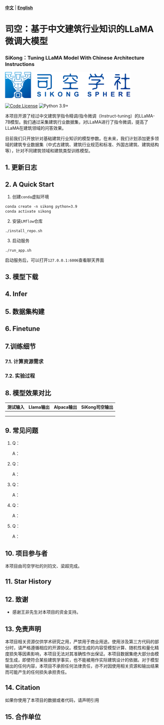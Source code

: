 [**中文**](./README.md) | [**English**](./README_en.md)

# 司空：基于中文建筑行业知识的LLaMA微调大模型

### SiKong：Tuning LLaMA Model With Chinese Architecture Instructions



<img src="assets/SikongSphere-Logo.png" alt="SikongSphere" style="zoom:40%;" />



[![Code License](https://img.shields.io/badge/Code%20License-Apache_2.0-green.svg)](https://github.com/SCIR-HI/Huatuo-Llama-Med-Chinese/blob/main/LICENSE) ![Python 3.9+](https://img.shields.io/badge/python-3.9+-blue.svg)

本项目开源了经过中文建筑学指令精调/指令微调（Instruct-tuning）的LLaMA-7B模型。我们通过采集建筑行业数据集，对LLaMA进行了指令微调，提高了LLaMA在建筑领域的问答效果。

目前我们只开放针对基础建筑行业知识的模型参数。在未来，我们计划添加更多领域的建筑专业数据集（中式古建筑、建筑行业规范和标准、外国古建筑、建筑结构等），针对不同建筑领域和建筑类型训练模型。

## 1. 更新日志



## 2. A Quick Start

1.  创建`conda`虚拟环境

```shell
conda create -n sikong python=3.9
conda activate sikong
```

2.  安装`LMflow`仓库

```shell
./install_repo.sh
```

3.  启动服务

```shell
./run_app.sh
```

启动服务后，可以打开`127.0.0.1:6006`查看聊天界面

## 3. 模型下载



## 4. Infer



## 5. 数据集构建



## 6. Finetune



## 7.训练细节



### 7.1. 计算资源需求



### 7.2. 实验过程



## 8. 模型效果对比

| 测试输入 | Llama输出 | Alpaca输出 | SiKong司空输出 |
| :------- | :-------- | :--------- | :------------- |
|          |           |            |                |
|          |           |            |                |
|          |           |            |                |



## 9. 常见问题

1. Q：

   A：

2. Q：

   A：

3. Q：

   A：

4. Q：

   A：

5. Q：

   A：

## 10. 项目参与者

本项目由司空学社的刘钧文、梁超完成。

## 11. Star History



## 12. 致谢

- 感谢王非先生对本项目的资金支持。

## 13. 免责声明

本项目相关资源仅供学术研究之用，严禁用于商业用途。使用涉及第三方代码的部分时，请严格遵循相应的开源协议。模型生成的内容受模型计算、随机性和量化精度损失等因素影响，本项目无法对其准确性作出保证。本项目数据集绝大部分由模型生成，即使符合某些建筑学事实，也不能被用作实际建筑设计的依据。对于模型输出的任何内容，本项目不承担任何法律责任，亦不对因使用相关资源和输出结果而可能产生的任何损失承担责任。

## 14. Citation

如果你使用了本项目的数据或者代码，请声明引用



## 15. 合作单位



